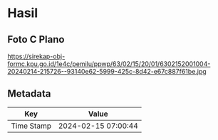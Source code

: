 # Hasil

## Foto C Plano

https://sirekap-obj-formc.kpu.go.id/1e4c/pemilu/ppwp/63/02/15/20/01/6302152001004-20240214-215726--93140e62-5999-425c-8d42-e67c887f61be.jpg


## Metadata

| Key        | Value               |
| ---------- | ------------------- |
| Time Stamp | 2024-02-15 07:00:44 |



